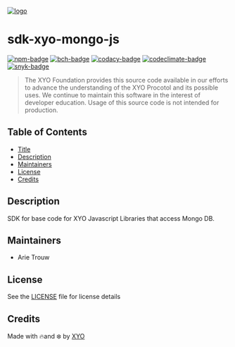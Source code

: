 [![logo][]](https://xyo.network)

# sdk-xyo-mongo-js

[![npm-badge]][npm-link]
[![bch-badge]][bch-link]
[![codacy-badge]][codacy-link]
[![codeclimate-badge]][codeclimate-link]
[![snyk-badge]][snyk-link]

> The XYO Foundation provides this source code available in our efforts to advance the understanding of the XYO Procotol and its possible uses. We continue to maintain this software in the interest of developer education. Usage of this source code is not intended for production.

## Table of Contents

-   [Title](#sdk-xyo-mongo-js)
-   [Description](#description)
-   [Maintainers](#maintainers)
-   [License](#license)
-   [Credits](#credits)

## Description

SDK for base code for XYO Javascript Libraries that access Mongo DB.

## Maintainers

-   Arie Trouw

## License

See the [LICENSE](LICENSE) file for license details

## Credits

Made with 🔥and ❄️ by [XYO](https://xyo.network)

[logo]: https://cdn.xy.company/img/brand/XYO_full_colored.png

[npm-badge]: https://img.shields.io/npm/v/@xyo-network/sdk-xyo-mongo-js.svg
[npm-link]: https://www.npmjs.com/package/@xyo-network/sdk-xyo-mongo-js

[bch-badge]: https://bettercodehub.com/edge/badge/XYOracleNetwork/sdk-xyo-mongo-js?branch=master
[bch-link]: https://bettercodehub.com/results/XYOracleNetwork/sdk-xyo-mongo-js

[codacy-badge]: https://app.codacy.com/project/badge/Grade/b7b7a10adf134568b4b8680c0a626492
[codacy-link]: https://www.codacy.com/gh/XYOracleNetwork/sdk-xyo-mongo-js/dashboard?utm_source=github.com&utm_medium=referral&utm_content=XYOracleNetwork/sdk-xyo-mongo-js&utm_campaign=Badge_Grade

[codeclimate-badge]: https://api.codeclimate.com/v1/badges/6ab7cd49d9312daad6a7/maintainability
[codeclimate-link]: https://codeclimate.com/github/XYOracleNetwork/sdk-xyo-mongo-js/maintainability

[snyk-badge]: https://snyk.io/test/github/XYOracleNetwork/sdk-xyo-mongo-js/badge.svg?targetFile=package.json
[snyk-link]: https://snyk.io/test/github/XYOracleNetwork/sdk-xyo-mongo-js?targetFile=package.json
